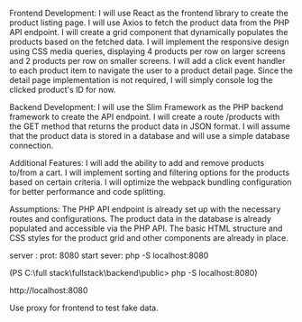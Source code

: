 Frontend Development:
I will use React as the frontend library to create the product listing page.
I will use Axios to fetch the product data from the PHP API endpoint.
I will create a grid component that dynamically populates the products based on the fetched data.
I will implement the responsive design using CSS media queries, displaying 4 products per row on larger screens and 2 products per row on smaller screens.
I will add a click event handler to each product item to navigate the user to a product detail page. Since the detail page implementation is not required, I will simply console log the clicked product's ID for now.

Backend Development:
I will use the Slim Framework as the PHP backend framework to create the API endpoint.
I will create a route /products with the GET method that returns the product data in JSON format.
I will assume that the product data is stored in a database and will use a simple database connection. 

Additional Features:
I will add the ability to add and remove products to/from a cart.
I will implement sorting and filtering options for the products based on certain criteria.
I will optimize the webpack bundling configuration for better performance and code splitting.

Assumptions:
The PHP API endpoint is already set up with the necessary routes and configurations.
The product data in the database is already populated and accessible via the PHP API.
The basic HTML structure and CSS styles for the product grid and other components are already in place.

server : 
prot: 8080
start sever:
php -S localhost:8080

(PS C:\full stack\fullstack\backend\public> php -S localhost:8080)

http://localhost:8080

Use proxy for frontend to test fake data.
